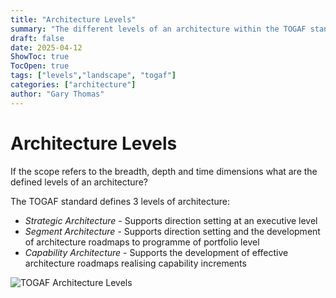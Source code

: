 ```yaml
---
title: "Architecture Levels"
summary: "The different levels of an architecture within the TOGAF standard"
draft: false
date: 2025-04-12
ShowToc: true
TocOpen: true
tags: ["levels","landscape", "togaf"]
categories: ["architecture"]
author: "Gary Thomas"
---
```


# Architecture Levels

If the scope refers to the breadth, depth and time dimensions what are the defined levels of an architecture?

The TOGAF standard defines 3 levels of architecture:

- *Strategic Architecture* - Supports direction setting at an executive level
- *Segment Architecture* - Supports direction setting and the development of architecture roadmaps to programme of portfolio level
- *Capability Architecture* - Supports the development of effective architecture roadmaps realising capability increments

![TOGAF Architecture Levels](/images/architecture/togaf/architectureLevels.png)
